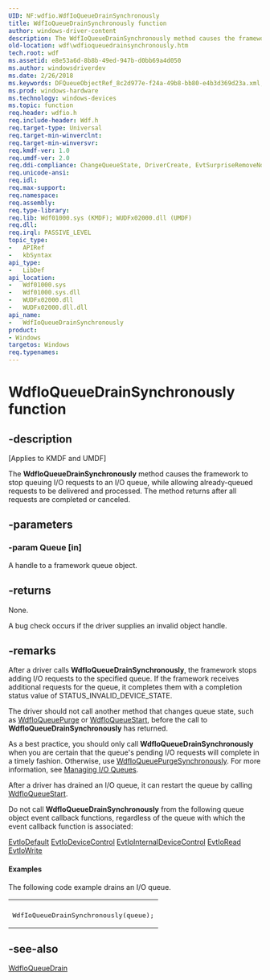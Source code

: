 ```yaml
---
UID: NF:wdfio.WdfIoQueueDrainSynchronously
title: WdfIoQueueDrainSynchronously function
author: windows-driver-content
description: The WdfIoQueueDrainSynchronously method causes the framework to stop queuing I/O requests to an I/O queue, while allowing already-queued requests to be delivered and processed. The method returns after all requests are completed or canceled.
old-location: wdf\wdfioqueuedrainsynchronously.htm
tech.root: wdf
ms.assetid: e8e53a6d-8b8b-49ed-947b-d0bb69a4d050
ms.author: windowsdriverdev
ms.date: 2/26/2018
ms.keywords: DFQueueObjectRef_8c2d977e-f24a-49b8-bb80-e4b3d369d23a.xml, WdfIoQueueDrainSynchronously, WdfIoQueueDrainSynchronously method, kmdf.wdfioqueuedrainsynchronously, wdf.wdfioqueuedrainsynchronously, wdfio/WdfIoQueueDrainSynchronously
ms.prod: windows-hardware
ms.technology: windows-devices
ms.topic: function
req.header: wdfio.h
req.include-header: Wdf.h
req.target-type: Universal
req.target-min-winverclnt: 
req.target-min-winversvr: 
req.kmdf-ver: 1.0
req.umdf-ver: 2.0
req.ddi-compliance: ChangeQueueState, DriverCreate, EvtSurpriseRemoveNoSuspendQueue, KmdfIrql, KmdfIrql2, NoCancelFromEvtSurpriseRemove
req.unicode-ansi: 
req.idl: 
req.max-support: 
req.namespace: 
req.assembly: 
req.type-library: 
req.lib: Wdf01000.sys (KMDF); WUDFx02000.dll (UMDF)
req.dll: 
req.irql: PASSIVE_LEVEL
topic_type:
-	APIRef
-	kbSyntax
api_type:
-	LibDef
api_location:
-	Wdf01000.sys
-	Wdf01000.sys.dll
-	WUDFx02000.dll
-	WUDFx02000.dll.dll
api_name:
-	WdfIoQueueDrainSynchronously
product:
- Windows
targetos: Windows
req.typenames: 
---
```


# WdfIoQueueDrainSynchronously function


## -description


<p class="CCE_Message">[Applies to KMDF and UMDF]</p>

The <b>WdfIoQueueDrainSynchronously</b> method causes the framework to stop queuing I/O requests to an I/O queue, while allowing already-queued requests to be delivered and processed. The method returns after all requests are completed or canceled.


## -parameters




### -param Queue [in]

A handle to a framework queue object.


## -returns



None.

A bug check occurs if the driver supplies an invalid object handle.






## -remarks



After a driver calls <b>WdfIoQueueDrainSynchronously</b>, the framework stops adding I/O requests to the specified queue. If the framework receives additional requests for the queue, it completes them with a completion status value of STATUS_INVALID_DEVICE_STATE.

The driver should not call another method that changes queue state, such as <a href="https://msdn.microsoft.com/library/windows/hardware/ff548442">WdfIoQueuePurge</a> or <a href="https://msdn.microsoft.com/library/windows/hardware/ff548478">WdfIoQueueStart</a>, before the call to <b>WdfIoQueueDrainSynchronously</b> has returned.

As a best practice, you should only call <b>WdfIoQueueDrainSynchronously</b> when you are certain that the queue's pending I/O requests will complete in a timely fashion. Otherwise, use <a href="https://msdn.microsoft.com/library/windows/hardware/ff548449">WdfIoQueuePurgeSynchronously</a>.  For more information, see <a href="https://docs.microsoft.com/en-us/windows-hardware/drivers/wdf/managing-i-o-queues">Managing I/O Queues</a>.

After a driver has drained an I/O queue, it can restart the queue by calling <a href="https://msdn.microsoft.com/library/windows/hardware/ff548478">WdfIoQueueStart</a>.

Do not call <b>WdfIoQueueDrainSynchronously</b> from the following queue object event callback functions, regardless of the queue with which the event callback function is associated:

<a href="https://msdn.microsoft.com/0b834d01-5603-43e8-9b74-9292610cc06d">EvtIoDefault</a>
<a href="https://msdn.microsoft.com/3e3c4c53-e557-4bd1-8b7d-be59dde4b9ce">EvtIoDeviceControl</a>
<a href="https://msdn.microsoft.com/268d2323-57a3-4674-90e6-d7142804175b">EvtIoInternalDeviceControl</a>
<a href="https://msdn.microsoft.com/d6fbb153-1355-4e94-b5d3-a218bd8c565d">EvtIoRead</a>
<a href="https://msdn.microsoft.com/5a0fa3b4-d020-4664-afa4-352573d4f079">EvtIoWrite</a>

#### Examples

The following code example drains an I/O queue.

<div class="code"><span codelanguage=""><table>
<tr>
<th></th>
</tr>
<tr>
<td>
<pre>WdfIoQueueDrainSynchronously(queue);</pre>
</td>
</tr>
</table></span></div>



## -see-also




<a href="https://msdn.microsoft.com/library/windows/hardware/ff547406">WdfIoQueueDrain</a>
 

 

